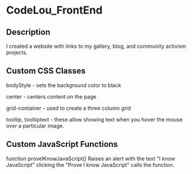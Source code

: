 # CodeLou_FrontEnd

## Description

I created a website with links to my gallery, blog, and community activism projects.




## Custom CSS Classes
bodyStyle - sets the background color to black

center - centers content on the page

grid-container - used to create a three column grid

tooltip, tooltiptext - these allow showing text when you hover the mouse over a particular image.


## Custom JavaScript Functions

function proveIKnowJavaScript() Raises an alert with the text "I know JavaScript" clicking the "Prove I know JavaScript" calls the function. 
